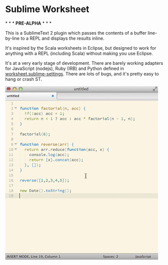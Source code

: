# Sublime Worksheet

\* * * **PRE-ALPHA** * * *

This is a SublimeText 2 plugin which passes the contents of a buffer line-by-line to a REPL and displays the results inline.

It's inspired by the Scala worksheets in Eclipse, but designed to work for anything with a REPL (including Scala) without making you use Eclipse.

It's at a very early stage of development. There are barely working adapters for JavaScript (nodejs), Ruby (IRB) and Python defined in [worksheet.sublime-settings](worksheet.sublime-settings). There are lots of bugs, and it's pretty easy to hang or crash ST.

![a](docs/worksheet.gif)

